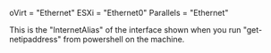 oVirt = "Ethernet"
ESXi = "Ethernet0"
Parallels = "Ethernet"

This is the "InternetAlias" of the interface shown when you run "get-netipaddress" from powershell on the machine.